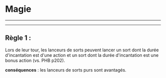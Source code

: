# Magie
-----------
----------

Règle 1 :
--------
Lors de leur tour, les lanceurs de sorts peuvent lancer un sort dont la durée d'incantation est d'une action et un sort dont la durée d'incantation est une bonus action (vs. PHB p202).

**conséquences** : les lanceurs de sorts purs sont avantagés.